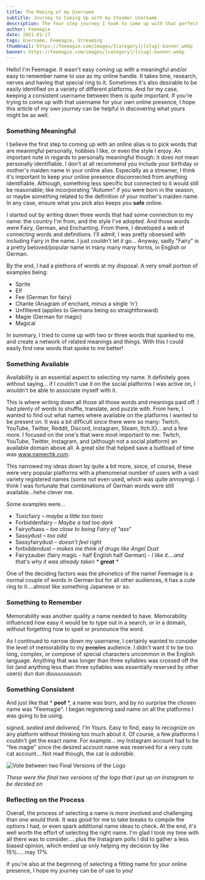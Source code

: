 ```yaml
---
title: The Making of my Username
subtitle: Journey to Coming Up with my Steamer Username
description: The four step journey I took to come up with that perfect username for my online presence across multiple platforms.
author: Feemagie
date: 2021-01-17
tags: Username, Feemagie, Streaming
thumbnail: https://feemagie.com/images/[category]/[slug]-banner.webp
banner: https://feemagie.com/images/[category]/[slug]-banner.webp
---
```


Hello! I'm Feemagie. It wasn't easy coming up with a meaningful and/or easy to remember name to use as my online handle. It takes time, research, nerves and having that special ring to it. Sometimes it's also desirable to be easily identified on a variety of different platforms. And for my case, keeping a consistent username between them is quite important. If you're trying to come up with that username for your own online presence, I hope this article of my own journey can be helpful in discovering what yours might be as well.

### Something Meaningful

I believe the first step to coming up with an online alias is to pick words that are meaningful personally, hobbies I like, or even the style I enjoy. An important note in regards to personally meaningful though: it does *not* mean personally identifiable. I don't at all recommend you include your birthday or mother's maiden name in your online alias. Especially as a streamer, I think it's important to keep your online presence disconnected from anything identifiable. Although, something less specific but connected to it would still be reasonable; like incorporating "Autumn" if you were born in the season, or maybe something related to the definition of your mother's maiden name. In any case, ensure what you pick also keeps you **safe** online.

I started out by writing down three words that had some connection to my name: the country I'm from, and the style I've adopted. And those words were Fairy, German, and Enchanting. From there, I developed a web of connecting words and definitions. I'll admit, I was pretty obsessed with including Fairy in the name. I just couldn't let it go... Anyway, sadly "Fairy" is a pretty beloved/popular name in many many many forms, in English or German.

By the end, I had a plethora of words at my disposal. A very small portion of examples being:

* Sprite
* Elf
* Fee (German for fairy)
* Chante (Anagram of enchant, minus a single 'n')
* Unfiltered (applies to Germans being so straightforward)
* Magie (German for magic)
* Magical

In summary, I tried to come up with two or three words that sparked to me, and create a network of related meanings and things. With this I could easily find new words that spoke to me better!

### Something Available

Availability is an essential aspect to selecting my name. It definitely goes without saying... if I couldn't use it on the social platforms I was active on, I wouldn't be able to associate myself with it.

This is where writing down all those all those words and meanings paid off. I had plenty of words to shuffle, translate, and puzzle with. From here, I wanted to find out what names where available on the platforms I wanted to be present on. It was a bit difficult since there were so many: Twitch, YouTube, Twitter, Reddit, Discord, Instagram, Steam, Itch.IO... and a few more. I focused on the one's that were most important to me: Twitch, YouTube, Twitter, Instagram, and (although not a social platform) an available domain above all. A great site that helped save a buttload of time was www.namechk.com. 

This narrowed my ideas down by quite a bit more, since, of course, these were very popular platforms with a phenomenal number of users with a vast variety registered names (some not even used, which was quite annoying). I think I was fortunate that combinations of German words were still available...hehe clever me. 

Some examples were...

* Toxicfairy – _maybe a little too toxic_
* Forbiddenfairy – _Maybe a tad too dark_
* Fairyofsass – _too close to being Fairy of "ass“_
* Sassydust – _too odd_
* Sassyfairydust – _doesn’t feel right_
* forbiddendust – _makes me think of drugs like Angel Dust_
* Fairyzauber (fairy magic - half English half German) - _I like it....and that's why it was already taken &#42; **great** &#42;_

One of the deciding factors was the phonetics of the name! Feemagie is a normal couple of words in German but for all other audiences, it has a cute ring to it….almost like something Japanese or so.

### Something to Remember

Memorability was another quality a name needed to have. Memorability influenced how easy it would be to type out in a search, or in a domain, without forgetting how to spell or pronounce the word.

As I continued to narrow down my username, I certainly wanted to consider the level of memorability to my ~~peoples~~ audience. I didn't want it to be too long, complex, or compose of special characters uncommon in the English language. Anything that was longer than three syllables was crossed off the list (and anything less than three syllables was essentially reserved by other users) dun dun *duuuuuuuuun*.

### Something Consistent

And just like that &#42; **poof** &#42;, a name was born, and by no surprise the chosen name was "Feemagie". I began registering said name on all the platforms I was going to be using. 

_*signed, sealed and delivered, I'm Yours*_. Easy to find, easy to recognize on any platform without thinking too much about it. Of course, a few platforms I couldn't get the exact name. For example... my Instagram account had to be "fee.magie" since the desired account name was reserved for a very cute cat account....Not mad though, the cat is _adorable_.

![Vote between two Final Versions of the Logo](/images/blog/logo_vote.webp "Final Versions of the Logo")

_These were the final two versions of the logo that I put up on instagram to be decided on_

### Reflecting on the Process

Overall, the process of selecting a name is more involved and challenging than one would think. It was good for me to take breaks to compile the options I had, or even spark additional name ideas to check. At the end, it's well worth the effort of selecting the right name. I'm glad I took my time with all there was to consider.....plus the Instagram polls I did to gather a less biased opinion, which ended up only helping my decision by like 15%.....may 17%

If you're also at the beginning of selecting a fitting name for your online presence, I hope my journey can be of use to you!